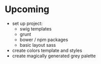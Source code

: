 # Upcoming

* set up project:
    * swig templates
    * grunt
    * bower / npm packages
    * basic layout sass
* create colors template and styles
* create magically generated grey palette
